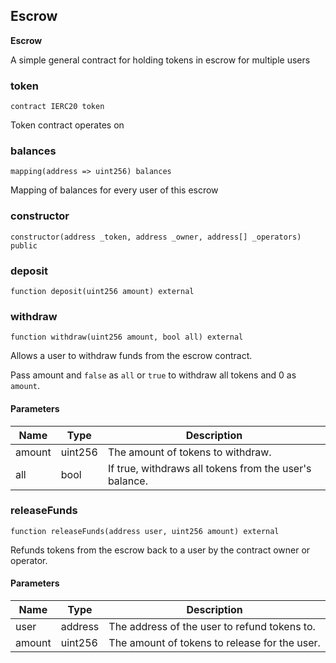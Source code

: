 ## Escrow

**Escrow**

A simple general contract for holding tokens in escrow for multiple users

### token

```solidity
contract IERC20 token
```

Token contract operates on

### balances

```solidity
mapping(address => uint256) balances
```

Mapping of balances for every user of this escrow

### constructor

```solidity
constructor(address _token, address _owner, address[] _operators) public
```

### deposit

```solidity
function deposit(uint256 amount) external
```

### withdraw

```solidity
function withdraw(uint256 amount, bool all) external
```

Allows a user to withdraw funds from the escrow contract.

Pass amount and `false` as `all` or `true` to withdraw all tokens and 0 as `amount`.

#### Parameters

| Name | Type | Description |
| ---- | ---- | ----------- |
| amount | uint256 | The amount of tokens to withdraw. |
| all | bool | If true, withdraws all tokens from the user's balance. |

### releaseFunds

```solidity
function releaseFunds(address user, uint256 amount) external
```

Refunds tokens from the escrow back to a user by the contract owner or operator.

#### Parameters

| Name | Type | Description |
| ---- | ---- | ----------- |
| user | address | The address of the user to refund tokens to. |
| amount | uint256 | The amount of tokens to release for the user. |


